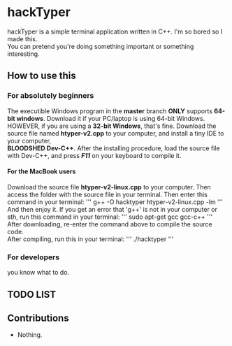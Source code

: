 # hackTyper
hackTyper is a simple terminal application written in C++. I'm so bored so I made this.
<br />You can pretend you're doing something important or something interesting.
## How to use this
### For absolutely beginners
The executible Windows program in the **master** branch **ONLY** supports **64-bit windows**. Download it if your PC/laptop is using 64-bit Windows.
<br />HOWEVER, if you are using a **32-bit Windows**, that's fine. Download the source file named **htyper-v2.cpp** to your computer, and install a tiny IDE to your computer,
<br />**BLOODSHED Dev-C++**. After the installing procedure, load the source file with Dev-C++, and press ***F11*** on your keyboard to compile it.
#### For the MacBook users
Download the source file **htyper-v2-linux.cpp** to your computer. Then access the folder with the source file in your terminal. Then enter this command in your terminal:
'''
g++ -O hacktyper htyper-v2-linux.cpp -lm
'''
And then enjoy it.
If you get an error that 'g++' is not in your computer or sth, run this command in your terminal:
'''
sudo apt-get gcc gcc-c++
'''
After downloading, re-enter the command above to compile the source code.
<br />After compiling, run this in your terminal:
'''
./hacktyper
'''
### For developers
you know what to do.
## TODO LIST
## Contributions
* Nothing.
